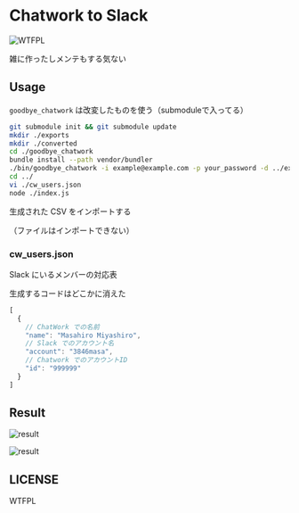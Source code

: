 # Chatwork to Slack

![WTFPL](http://www.wtfpl.net/wp-content/uploads/2012/12/wtfpl-badge-1.png)

雑に作ったしメンテもする気ない

## Usage

`goodbye_chatwork` は改変したものを使う（submoduleで入ってる）

```sh
git submodule init && git submodule update
mkdir ./exports
mkdir ./converted
cd ./goodbye_chatwork
bundle install --path vendor/bundler
./bin/goodbye_chatwork -i example@example.com -p your_password -d ../exports -x room_id
cd ../
vi ./cw_users.json
node ./index.js
```

生成された CSV をインポートする

（ファイルはインポートできない）

### cw_users.json

Slack にいるメンバーの対応表

生成するコードはどこかに消えた

```js
[
  {
    // ChatWork での名前
    "name": "Masahiro Miyashiro",
    // Slack でのアカウント名
    "account": "3846masa",
    // Chatwork でのアカウントID
    "id": "999999"
  }
]
```

## Result

![result](https://gyazo.com/cbec10f341fa808053991607c4dcc2d0.png)

![result](https://gyazo.com/8700bb77e5f410b3cd89e5f0da7e4632.png)

## LICENSE

WTFPL
